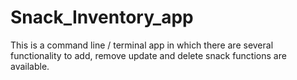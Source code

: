 # Snack_Inventory_app

This is a command line / terminal app in which there are several functionality to add, remove update and delete snack functions are available.
